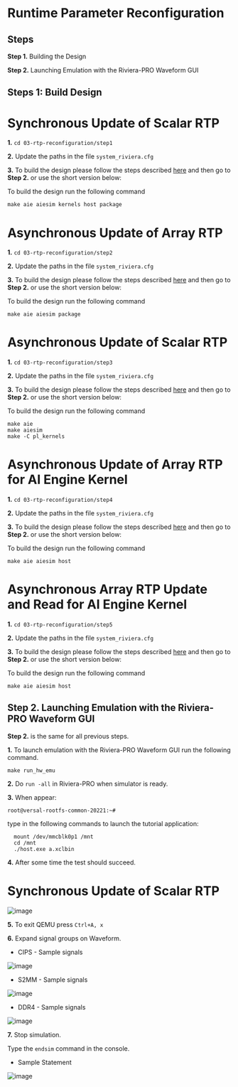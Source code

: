 # **Runtime Parameter Reconfiguration**

## **Steps**

**Step 1.** Building the Design

**Step 2.** Launching Emulation with the Riviera-PRO Waveform GUI

## **Steps 1: Build Design** 

# **Synchronous Update of Scalar RTP**

  **1.** `cd 03-rtp-reconfiguration/step1`

  **2.** Update the paths in the file `system_riviera.cfg`

  **3.** To build the design please follow the steps described [here](https://github.com/Xilinx/Vitis-Tutorials/blob/2022.1/AI_Engine_Development/Feature_Tutorials/03-rtp-reconfiguration/step1_sync_scalar.md) and then go to **Step 2.** or use the short version below:

  To build the design run the following command
  
  `make aie aiesim kernels host package`
  
# **Asynchronous Update of Array RTP**

  **1.** `cd 03-rtp-reconfiguration/step2`

  **2.** Update the paths in the file `system_riviera.cfg`

  **3.** To build the design please follow the steps described [here](https://github.com/Xilinx/Vitis-Tutorials/blob/2022.1/AI_Engine_Development/Feature_Tutorials/03-rtp-reconfiguration/step2_async_scalar.md) and then go to **Step 2.** or use the short version below:

  To build the design run the following command
  
  `make aie aiesim package`
  
# **Asynchronous Update of Scalar RTP**

  **1.** `cd 03-rtp-reconfiguration/step3`

  **2.** Update the paths in the file `system_riviera.cfg`

  **3.** To build the design please follow the steps described [here](https://github.com/Xilinx/Vitis-Tutorials/blob/2022.1/AI_Engine_Development/Feature_Tutorials/03-rtp-reconfiguration/step3_async_array.md) and then go to **Step 2.** or use the short version below:

  To build the design run the following command
  ```
  make aie 
  make aiesim 
  make -C pl_kernels
  ```
  
# **Asynchronous Update of Array RTP for AI Engine Kernel**

  **1.** `cd 03-rtp-reconfiguration/step4`

  **2.** Update the paths in the file `system_riviera.cfg`

  **3.** To build the design please follow the steps described [here](https://github.com/Xilinx/Vitis-Tutorials/blob/2022.1/AI_Engine_Development/Feature_Tutorials/03-rtp-reconfiguration/step4_async_aie_array.md) and then go to **Step 2.** or use the short version below:

  To build the design run the following command
  
  `make aie aiesim host`
  
# **Asynchronous Array RTP Update and Read for AI Engine Kernel**

  **1.** `cd 03-rtp-reconfiguration/step5`

  **2.** Update the paths in the file `system_riviera.cfg`

  **3.** To build the design please follow the steps described [here](https://github.com/Xilinx/Vitis-Tutorials/blob/2022.1/AI_Engine_Development/Feature_Tutorials/03-rtp-reconfiguration/step5_async_array_update_read.md) and then go to **Step 2.** or use the short version below:

  To build the design run the following command
  
  `make aie aiesim host`  

## **Step 2.** Launching Emulation with the Riviera-PRO Waveform GUI

  **Step 2.** is the same for all previous steps.

  **1.** To launch emulation with the Riviera-PRO Waveform GUI run the following command.  

  `make run_hw_emu`  
  
  **2.** Do `run -all` in Riviera-PRO when simulator is ready.

  **3.** When appear: 

  `root@versal-rootfs-common-20221:~#`

  type in the following commands to launch the tutorial application:
```
  mount /dev/mmcblk0p1 /mnt
  cd /mnt
  ./host.exe a.xclbin
```
  **4.** After some time the test should succeed.
  
  # **Synchronous Update of Scalar RTP**
  
  ![image](https://github.com/maciejpasierbek/Riviera-PRO/assets/38097741/2dccf03f-b4d5-41cf-a95b-cee712e6f6d0)


  **5.** To exit QEMU press `Ctrl+A, x`

  **6.** Expand signal groups on Waveform.
  
  - CIPS - Sample signals
  
  ![image](https://github.com/maciejpasierbek/Riviera-PRO/assets/38097741/87dd5fb3-188a-427b-8bb0-59a9a6fbef78)

  - S2MM - Sample signals

  ![image](https://github.com/maciejpasierbek/Riviera-PRO/assets/38097741/dd9dc2c8-f9d8-403b-9b92-61824348e271)

  - DDR4 - Sample signals

  ![image](https://github.com/maciejpasierbek/Riviera-PRO/assets/38097741/cddf3735-119c-4cda-93f0-5c63dd6ac861)

  **7.** Stop simulation.

  Type the `endsim` command in the console.


  - Sample Statement

  ![image](https://github.com/maciejpasierbek/Riviera-PRO/assets/38097741/4c44348e-885e-45f5-a532-3c19d23b441a)

  





